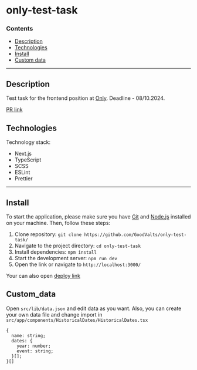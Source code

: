 # only-test-task

### Contents

- [Description](#description)
- [Technologies](#technologies)
- [Install](#install)
- [Custom data](#Custom_data)

---

## Description

Test task for the frontend position at [Only](https://only.digital/). Deadline - 08/10.2024.

[PR link](https://github.com/GoodValts/only-test-task/pull/1)

## Technologies

Technology stack:

- Next.js
- TypeScript
- SCSS
- ESLint
- Prettier

---

## Install

To start the application, please make sure you have [Git](https://git-scm.com) and [Node.js](https://nodejs.org) installed on your machine. Then, follow these steps:

1. Clone repository: `git clone https://github.com/GoodValts/only-test-task/`
1. Navigate to the project directory: `cd only-test-task`
1. Install dependencies: `npm install`
1. Start the development server: `npm run dev`
1. Open the link or navigate to `http://localhost:3000/`

Your can also open [deploy link](https://only-test-task.netlify.app)

## Custom_data

Open `src/lib/data.json` and edit data as you want. Also, you can create your own data file and change import in `src/app/components/HistoricalDates/HistoricalDates.tsx`

```
{
  name: string;
  dates: {
    year: number;
    event: string;
  }[];
}[]

```
